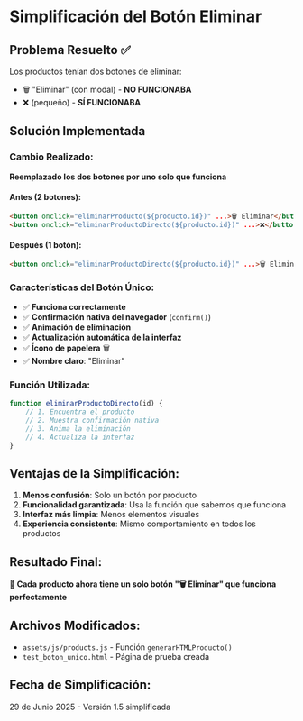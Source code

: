 # Simplificación del Botón Eliminar

## Problema Resuelto ✅
Los productos tenían dos botones de eliminar:
- 🗑️ "Eliminar" (con modal) - **NO FUNCIONABA**
- ❌ (pequeño) - **SÍ FUNCIONABA**

## Solución Implementada

### Cambio Realizado:
**Reemplazado los dos botones por uno solo que funciona**

#### Antes (2 botones):
```html
<button onclick="eliminarProducto(${producto.id})" ...>🗑️ Eliminar</button>
<button onclick="eliminarProductoDirecto(${producto.id})" ...>❌</button>
```

#### Después (1 botón):
```html
<button onclick="eliminarProductoDirecto(${producto.id})" ...>🗑️ Eliminar</button>
```

### Características del Botón Único:
- ✅ **Funciona correctamente**
- ✅ **Confirmación nativa del navegador** (`confirm()`)
- ✅ **Animación de eliminación**
- ✅ **Actualización automática de la interfaz**
- ✅ **Ícono de papelera** 🗑️
- ✅ **Nombre claro**: "Eliminar"

### Función Utilizada:
```javascript
function eliminarProductoDirecto(id) {
    // 1. Encuentra el producto
    // 2. Muestra confirmación nativa
    // 3. Anima la eliminación
    // 4. Actualiza la interfaz
}
```

## Ventajas de la Simplificación:

1. **Menos confusión**: Solo un botón por producto
2. **Funcionalidad garantizada**: Usa la función que sabemos que funciona
3. **Interfaz más limpia**: Menos elementos visuales
4. **Experiencia consistente**: Mismo comportamiento en todos los productos

## Resultado Final:
🎯 **Cada producto ahora tiene un solo botón "🗑️ Eliminar" que funciona perfectamente**

## Archivos Modificados:
- `assets/js/products.js` - Función `generarHTMLProducto()`
- `test_boton_unico.html` - Página de prueba creada

## Fecha de Simplificación:
29 de Junio 2025 - Versión 1.5 simplificada
